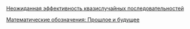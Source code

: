 
[Неожиданная эффективность квазислучайных последовательностей](https://habr.com/ru/post/440892/)

[Математические обозначения: Прошлое и будущее](https://habr.com/ru/company/wolfram/blog/304502/)

